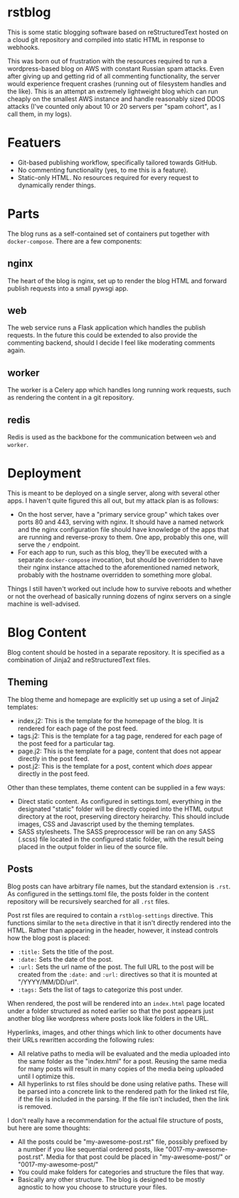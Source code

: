 # rstblog

This is some static blogging software based on reStructuredText hosted on a cloud git repository
and compiled into static HTML in response to webhooks.

This was born out of frustration with the resources required to run a wordpress-based blog on AWS
with constant Russian spam attacks. Even after giving up and getting rid of all commenting
functionality, the server would experience frequent crashes (running out of filesystem handles and
the like). This is an attempt an extremely lightweight blog which can run cheaply on the smallest
AWS instance and handle reasonably sized DDOS attacks (I've counted only about 10 or 20 servers per
"spam cohort", as I call them, in my logs).

# Featuers

- Git-based publishing workflow, specifically tailored towards GitHub.
- No commenting functionality (yes, to me this is a feature).
- Static-only HTML. No resources required for every request to dynamically render things.

# Parts

The blog runs as a self-contained set of containers put together with `docker-compose`. There are a
few components:

## nginx

The heart of the blog is nginx, set up to render the blog HTML and forward publish requests into a
small pywsgi app.

## web

The web service runs a Flask application which handles the publish requests. In the future this
could be extended to also provide the commenting backend, should I decide I feel like moderating
comments again.

## worker

The worker is a Celery app which handles long running work requests, such as rendering the content
in a git repository.

## redis

Redis is used as the backbone for the communication between `web` and `worker`.

# Deployment

This is meant to be deployed on a single server, along with several other apps. I haven't quite
figured this all out, but my attack plan is as follows:

 - On the host server, have a "primary service group" which takes over ports 80 and 443, serving
   with nginx. It should have a named network and the nginx configuration file should have
   knowledge of the apps that are running and reverse-proxy to them. One app, probably this one,
   will serve the `/` endpoint.
 - For each app to run, such as this blog, they'll be executed with a separate `docker-compose`
   invocation, but should be overridden to have their nginx instance attached to the aforementioned
   named network, probably with the hostname overridden to something more global.

Things I still haven't worked out include how to survive reboots and whether or not the overhead of
basically running dozens of nginx servers on a single machine is well-advised.

# Blog Content

Blog content should be hosted in a separate repository. It is specified as a combination of Jinja2
and reStructuredText files.

## Theming

The blog theme and homepage are explicitly set up using a set of Jinja2 templates:

 - index.j2: This is the template for the homepage of the blog. It is rendered for each page of the
   post feed.
 - tags.j2: This is the template for a tag page, rendered for each page of the post feed for a
   particular tag.
 - page.j2: This is the template for a page, content that does not appear directly in the post
   feed.
 - post.j2: This is the template for a post, content which *does* appear directly in the post feed.

Other than these templates, theme content can be supplied in a few ways:

 - Direct static content. As configured in settings.toml, everything in the designated "static"
   folder will be directly copied into the HTML output directory at the root, preserving directory
   heirarchy. This should include images, CSS and Javascript used by the theming templates.
 - SASS stylesheets. The SASS preprocessor will be ran on any SASS (.scss) file located in the
   configured static folder, with the result being placed in the output folder in lieu of the
   source file.

## Posts

Blog posts can have arbitrary file names, but the standard extension is `.rst`. As configured in
the settings.toml file, the posts folder in the content repository will be recursively searched for
all `.rst` files.

Post rst files are required to contain a `rstblog-settings` directive. This functions similar to
the `meta` directive in that it isn't directly rendered into the HTML. Rather than appearing in the
header, however, it instead controls how the blog post is placed:

 - `:title:` Sets the title of the post.
 - `:date:` Sets the date of the post.
 - `:url:` Sets the url name of the post. The full URL to the post will be created from the
   `:date:` and `:url:` directives so that it is mounted at "/YYYY/MM/DD/url".
 - `:tags:` Sets the list of tags to categorize this post under.

When rendered, the post will be rendered into an `index.html` page located under a folder
structured as noted earlier so that the post appears just another blog like wordpress where posts
look like folders in the URL.

Hyperlinks, images, and other things which link to other documents have their URLs rewritten
according the following rules:
 - All relative paths to media will be evaluated and the media uploaded into the same folder as the
   "index.html" for a post. Reusing the same media for many posts will result in many copies of the
   media being uploaded until I optimize this.
 - All hyperlinks to rst files should be done using relative paths. These will be parsed into a
   concrete link to the rendered path for the linked rst file, if the file is included in the
   parsing. If the file isn't included, then the link is removed.

I don't really have a recommendation for the actual file structure of posts, but here are some
thoughts:

 - All the posts could be "my-awesome-post.rst" file, possibly prefixed by a number if you like
   sequential ordered posts, like "0017-my-awesome-post.rst". Media for that post could be placed
   in "my-awesome-post/" or "0017-my-awesome-post/"
 - You could make folders for categories and structure the files that way.
 - Basically any other structure. The blog is designed to be mostly agnostic to how you choose to
   structure your files.

